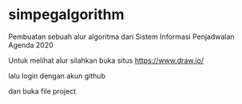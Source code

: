 # simpegalgorithm

Pembuatan sebuah alur algoritma dari Sistem Informasi Penjadwalan Agenda 2020

Untuk melihat alur silahkan buka situs https://www.draw.io/

lalu login dengan akun github

dan buka file project
